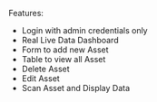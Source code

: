 Features:

- Login with admin credentials only
- Real Live Data Dashboard
- Form to add new Asset
- Table to view all Asset
- Delete Asset
- Edit Asset
- Scan Asset and Display Data
